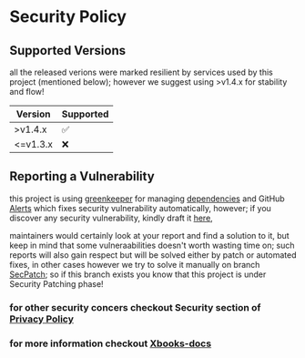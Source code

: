 # Security Policy

## Supported Versions

all the released verions were marked resilient by services used by this project (mentioned below);
however we suggest using >v1.4.x for stability and flow!

| Version | Supported          |
| ------- | ------------------ |
| >v1.4.x   | :white_check_mark: |
| <=v1.3.x | :x:                |

## Reporting a Vulnerability

this project is using [greenkeeper](https://github.com/greenkeeperio/greenkeeper) for managing 
[dependencies](https://github.com/xsoft-technologies/Xbooks/network/dependencies) and GitHub 
[Alerts](https://github.com/xsoft-technologies/Xbooks/network/alerts) which fixes security vulnerability automatically,
however;
if you discover any security vulnerability, kindly draft it 
[here](https://github.com/xsoft-technologies/Xbooks/security/advisories/new),

maintainers would certainly look at your report and find a solution to it, but keep in mind that some vulneraabilities doesn't 
worth wasting time on; such reports will also gain respect but will be solved either by patch or automated fixes, in other cases however we try to solve it manually on branch [SecPatch](https://github.com/xsoft-technologies/Xbooks/tree/SecPatch);
so if this branch exists you know that this project is under Security Patching phase!

### for other security concers checkout Security section of [Privacy Policy](https://github.com/xsoft-technologies/Xbooks/blob/master/PRIVACY_POLICY.md)
### for more information checkout [Xbooks-docs](http://xsoft-technologies.github.io/Xbooks)
